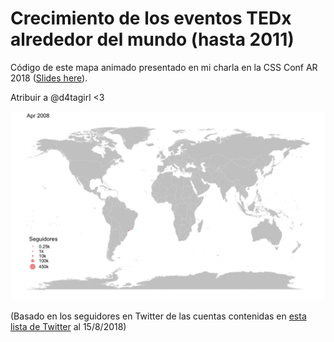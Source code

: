 # Crecimiento de los eventos TEDx alrededor del mundo (hasta 2011)

Código de este mapa animado presentado en mi charla en la CSS Conf AR 2018 ([Slides here](https://docs.google.com/presentation/d/1WyGtoOa9-4Alpr7x6aqpRSkb1HWM5MZgP3NKzpuYgFA)).

Atribuir a @d4tagirl <3

![alt tag](/tedx_growth.gif)

(Basado en los seguidores en Twitter de las cuentas contenidas en [esta lista de Twitter](https://twitter.com/tedx/lists/tedx) al 15/8/2018)
